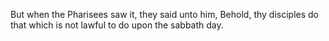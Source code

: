 But when the Pharisees saw it, they said unto him, Behold, thy disciples do that which is not lawful to do upon the sabbath day.
